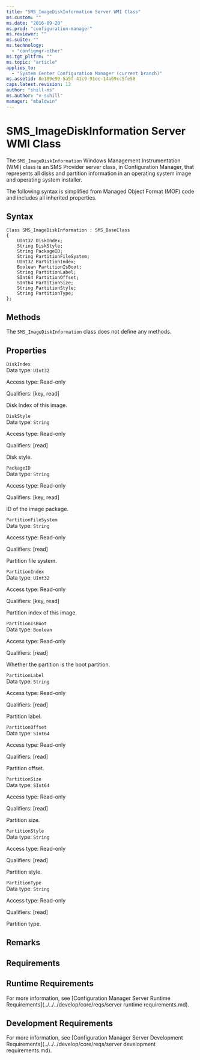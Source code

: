 ```yaml
---
title: "SMS_ImageDiskInformation Server WMI Class"
ms.custom: ""
ms.date: "2016-09-20"
ms.prod: "configuration-manager"
ms.reviewer: ""
ms.suite: ""
ms.technology: 
  - "configmgr-other"
ms.tgt_pltfrm: ""
ms.topic: "article"
applies_to: 
  - "System Center Configuration Manager (current branch)"
ms.assetid: 8e189e99-5a5f-41c9-91ee-14a69cc5fe58
caps.latest.revision: 13
author: "shill-ms"
ms.author: "v-suhill"
manager: "mbaldwin"
---
```

# SMS_ImageDiskInformation Server WMI Class
The `SMS_ImageDiskInformation` Windows Management Instrumentation (WMI) class is an SMS Provider server class, in Configuration Manager, that represents all disks and partition information in an operating system image and operating system installer.  
  
 The following syntax is simplified from Managed Object Format (MOF) code and includes all inherited properties.  
  
## Syntax  
  
```  
Class SMS_ImageDiskInformation : SMS_BaseClass  
{  
    UInt32 DiskIndex;  
    String DiskStyle;  
    String PackageID;  
    String PartitionFileSystem;  
    UInt32 PartitionIndex;  
    Boolean PartitionIsBoot;  
    String PartitionLabel;  
    SInt64 PartitionOffset;  
    SInt64 PartitionSize;  
    String PartitionStyle;  
    String PartitionType;  
};  
```  
  
## Methods  
 The `SMS_ImageDiskInformation` class does not define any methods.  
  
## Properties  
 `DiskIndex`  
 Data type: `UInt32`  
  
 Access type: Read-only  
  
 Qualifiers: [key, read]  
  
 Disk Index of this image.  
  
 `DiskStyle`  
 Data type: `String`  
  
 Access type: Read-only  
  
 Qualifiers: [read]  
  
 Disk style.   
  
 `PackageID`  
 Data type: `String`  
  
 Access type: Read-only  
  
 Qualifiers: [key, read]  
  
 ID of the image package.  
  
 `PartitionFileSystem`  
 Data type: `String`  
  
 Access type: Read-only  
  
 Qualifiers: [read]  
  
 Partition file system.  
  
 `PartitionIndex`  
 Data type: `UInt32`  
  
 Access type: Read-only  
  
 Qualifiers: [key, read]  
  
 Partition index of this image.  
  
 `PartitionIsBoot`  
 Data type: `Boolean`  
  
 Access type: Read-only  
  
 Qualifiers: [read]  
  
 Whether the partition is the boot partition.  
  
 `PartitionLabel`  
 Data type: `String`  
  
 Access type: Read-only  
  
 Qualifiers: [read]  
  
 Partition label.  
  
 `PartitionOffset`  
 Data type: `SInt64`  
  
 Access type: Read-only  
  
 Qualifiers: [read]  
  
 Partition offset.  
  
 `PartitionSize`  
 Data type: `SInt64`  
  
 Access type: Read-only  
  
 Qualifiers: [read]  
  
 Partition size.  
  
 `PartitionStyle`  
 Data type: `String`  
  
 Access type: Read-only  
  
 Qualifiers: [read]  
  
 Partition style.   
  
 `PartitionType`  
 Data type: `String`  
  
 Access type: Read-only  
  
 Qualifiers: [read]  
  
 Partition type.  
  
## Remarks  
  
## Requirements  
  
## Runtime Requirements  
 For more information, see [Configuration Manager Server Runtime Requirements](../../../develop/core/reqs/server runtime requirements.md).  
  
## Development Requirements  
 For more information, see [Configuration Manager Server Development Requirements](../../../develop/core/reqs/server development requirements.md).